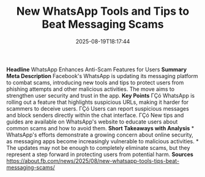 ﻿---
title: "New WhatsApp Tools and Tips to Beat Messaging Scams"
date: "2025-08-19T18:17:44"
category: "Markets"
summary: ""
slug: "new whatsapp tools and tips to beat messaging scams"
source_urls:
  - "https://about.fb.com/news/2025/08/new-whatsapp-tools-tips-beat-messaging-scams/"
seo:
  title: "New WhatsApp Tools and Tips to Beat Messaging Scams | Hash n Hedge"
  description: ""
  keywords: ["news", "markets", "brief"]
---
**Headline** WhatsApp Enhances Anti-Scam Features for Users  **Summary Meta Description** Facebook's WhatsApp is updating its messaging platform to combat scams, introducing new tools and tips to protect users from phishing attempts and other malicious activities. The move aims to strengthen user security and trust in the app.  **Key Points**  ΓÇó WhatsApp is rolling out a feature that highlights suspicious URLs, making it harder for scammers to deceive users. ΓÇó Users can report suspicious messages and block senders directly within the chat interface. ΓÇó New tips and guides are available on WhatsApp's website to educate users about common scams and how to avoid them.  **Short Takeaways with Analysis**  * WhatsApp's efforts demonstrate a growing concern about online security, as messaging apps become increasingly vulnerable to malicious activities. * The updates may not be enough to completely eliminate scams, but they represent a step forward in protecting users from potential harm.  **Sources** https://about.fb.com/news/2025/08/new-whatsapp-tools-tips-beat-messaging-scams/ 
